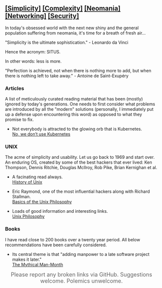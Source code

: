 ## [[Simplicity]](simplicity.md) [[Complexity]](complexity.md) [[Neomania]](neomania.md) [[Networking]](networking.md) [[Security]](security.md)

In today's obsessed world with the next new shiny and the general population suffering from neomania, it's time for a breath of fresh air...

"Simplicity is the ultimate sophistication." - Leonardo da Vinci

Hence the acronym: SITUS.

In other words: less is more.

"Perfection is achieved, not when there is nothing more to add, but when there is nothing left to take away." - Antoine de Saint-Exupéry

### Articles

A list of meticulously curated reading material that has been (mostly) ignored by today's generations. One needs to first consider what problems are introduced by all the "modern" solutions (personally, I immediately put up a defense upon encountering this word) as opposed to what they promise to fix.

* Not everybody is attracted to the glowing orb that is Kubernetes.  
[No, we don’t use Kubernetes](https://ably.com/blog/no-we-dont-use-kubernetes)

### UNIX

The acme of simplicity and usability. Let us go back to 1969 and start over. An enduring OS, created by some of the best hackers that ever lived: Ken Thompson, Dennis Ritchie, Douglas McIlroy, Rob Pike, Brian Kernighan et al.

* A facinating read always.  
[History of Unix](https://en.wikipedia.org/wiki/History_of_Unix)

* Eric Raymond, one of the most influential hackers along with Richard Stallman.  
[Basics of the Unix Philosophy](http://www.catb.org/~esr/writings/taoup/html/ch01s06.html)

* Loads of good information and interesting links.  
[Unix Philosophy](https://en.wikipedia.org/wiki/Unix_philosophy)

### Books

I have read close to 200 books over a twenty year period. All below recommendations have been carefully considered.

* Its central theme is that "adding manpower to a late software project makes it later."  
[The Mythical Man-Month](https://en.wikipedia.org/wiki/The_Mythical_Man-Month)

<div style="text-align:center; color:#666666; font-size:18px">Please report any broken links via GitHub. Suggestions welcome. Polemics unwelcome.</div>
